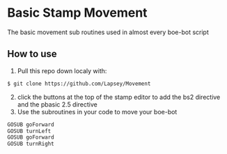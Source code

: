 # Basic Stamp Movement 
The basic movement sub routines used in almost every boe-bot script 

## How to use
1. Pull this repo down localy with:
```bash
$ git clone https://github.com/Lapsey/Movement
```
2. click the buttons at the top of the stamp editor to add the bs2 directive and the pbasic 2.5 directive
3. Use the subroutines in your code to move your boe-bot
```vb
GOSUB goForward
GOSUB turnLeft
GOSUB goForward 
GOSUB turnRight
```
